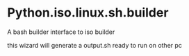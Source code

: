 # Python.iso.linux.sh.builder
A bash builder interface to iso builder

this wizard will generate a output.sh ready to run on other pc
